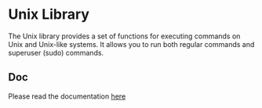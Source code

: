 
# Unix Library

The Unix library provides a set of functions for executing commands on Unix and Unix-like systems. It allows you to run both regular commands and superuser (sudo) commands.

## Doc
Please read the documentation [here](https://pkg.go.dev/github.com/Tom5521/CmdRunTools/command) 
